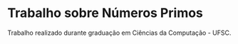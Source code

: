 # Trabalho sobre Números Primos
Trabalho realizado durante graduação em Ciências da Computação - UFSC.
